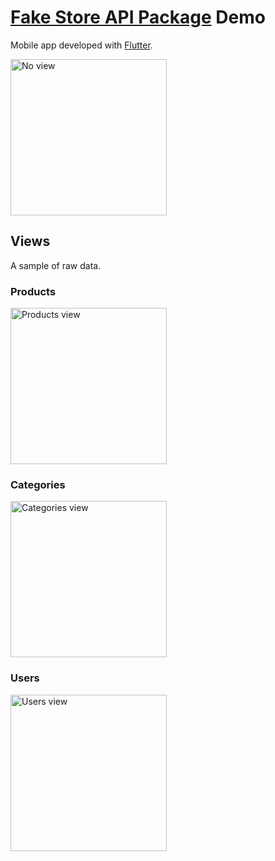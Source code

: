 # [Fake Store API Package](https://github.com/mcarlosco/fake_store_api_pkg) Demo

Mobile app developed with [Flutter](https://flutter.dev/).

<img src="https://github.com/user-attachments/assets/3394d8c6-5e1f-4eee-8b17-a71cf19c5fed" alt="No view" width="250">

## Views

A sample of raw data.

### Products

<img src="https://github.com/user-attachments/assets/87a4da81-d430-42d9-9a5f-088764a0c22c" alt="Products view" width="250">

### Categories

<img src="https://github.com/user-attachments/assets/d0c067f8-1d78-4f80-b50e-ad4b150a5296" alt="Categories view" width="250">

### Users

<img src="https://github.com/user-attachments/assets/d7a01c1f-4f18-4eb8-80ec-32f4ba65126e" alt="Users view" width="250">
